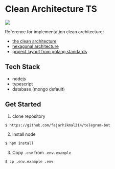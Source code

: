 # Clean Architecture TS

<a href="https://codeclimate.com/github/fajarhikmal214/telegram-bot/maintainability"><img src="https://api.codeclimate.com/v1/badges/96d09d9fab7970bd7fa8/maintainability" /></a>

Reference for implementation clean architecture:

-   [the clean architecture](https://blog.cleancoder.com/uncle-bob/2012/08/13/the-clean-architecture.html)
-   [hexagonal architecture](https://medium.com/ssense-tech/hexagonal-architecture-there-are-always-two-sides-to-every-story-bc0780ed7d9c)
-   [project layout from golang standards](https://github.com/golang-standards/project-layout)

## Tech Stack

-   nodejs
-   typescript
-   database (mongo default)

## Get Started

1. clone repository

```bash
$ https://github.com/fajarhikmal214/telegram-bot
```

2. install node

```bash
$ npm install
```

3. Copy `.env` from `.env.example`

```bash
$ cp .env.example .env
```

